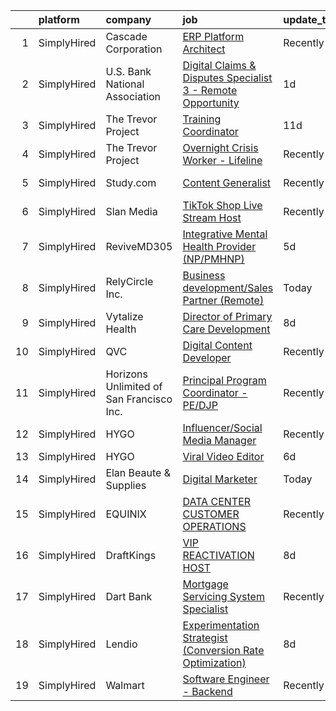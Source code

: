 

|    | platform    | company                                  | job                                                                                                                                                                      | update_time   | location            |
|---:|:------------|:-----------------------------------------|:-------------------------------------------------------------------------------------------------------------------------------------------------------------------------|:--------------|:--------------------|
|  1 | SimplyHired | Cascade Corporation                      | [ERP Platform Architect](https://www.simplyhired.com/job/Ipkk7ouXDmr4TYAYR4Vpt1qqSv3sapVN4_oSLhC1YFDexGbijW9h2Q?q=digital+platform)                                      | Recently      | Fairview, OR        |
|  2 | SimplyHired | U.S. Bank National Association           | [Digital Claims & Disputes Specialist 3 - Remote Opportunity](https://www.simplyhired.com/job/B4qyBuexObW7fvVdMpNrhHDj8GsF6Ji74tRw4e38aQJHzIWxdXN_gw?q=digital+platform) | 1d            | Remote +2 locations |
|  3 | SimplyHired | The Trevor Project                       | [Training Coordinator](https://www.simplyhired.com/job/czdB0NRI4c3td_p7atit5L3yB2pmUEpUrJg6AwnqkDsgOwSnkq4ByQ?q=digital+platform)                                        | 11d           | United States       |
|  4 | SimplyHired | The Trevor Project                       | [Overnight Crisis Worker - Lifeline](https://www.simplyhired.com/job/KnewJ-g_ECOnPUaegLEy_9kz_W9hLXv8F6b2scvgA1xp-fmAoVk2MA?q=digital+platform)                          | Recently      | United States       |
|  5 | SimplyHired | Study.com                                | [Content Generalist](https://www.simplyhired.com/job/d2vD_2oWJzsWOgo5k4SKQHjRDantawnqisBcjdRc6R5dcX9j6dtEEQ?q=digital+platform)                                          | Recently      | Mountain View, CA   |
|  6 | SimplyHired | Slan Media                               | [TikTok Shop Live Stream Host](https://www.simplyhired.com/job/J7-AnJE3a2RwPuAfmlZnpaUEcLf7HjyZrmNL3dyyMQwYCkJFXE4qzw?q=digital+platform)                                | Recently      | Remote              |
|  7 | SimplyHired | ReviveMD305                              | [Integrative Mental Health Provider (NP/PMHNP)](https://www.simplyhired.com/job/qYjy0BMl7Vx5s7eLh2gLvQqvFa6Crcm3jAcqB8uKp71KW_9oe6oW6w?q=digital+platform)               | 5d            | Remote              |
|  8 | SimplyHired | RelyCircle Inc.                          | [Business development/Sales Partner (Remote)](https://www.simplyhired.com/job/2QwX5E4EfbdZUVdv606qfO7Mfne3Fkj8I_KFHDcRKCF7cZNaRvid7g?q=digital+platform)                 | Today         | Remote              |
|  9 | SimplyHired | Vytalize Health                          | [Director of Primary Care Development](https://www.simplyhired.com/job/7RJf7KrT_PpWpKgjM4akHjiYwr9PIQnePn4k60D8B7S845fbbUfpsg?q=digital+platform)                        | 8d            | Manchester, NH      |
| 10 | SimplyHired | QVC                                      | [Digital Content Developer](https://www.simplyhired.com/job/KGJaUS9wX_OT_qn2XqjLaNVnRtRgjhgXb_AKvGSiol5qQeCb4AcGbw?q=digital+platform)                                   | Recently      | West Chester, PA    |
| 11 | SimplyHired | Horizons Unlimited of San Francisco Inc. | [Principal Program Coordinator - PE/DJP](https://www.simplyhired.com/job/i0B1Sr7_4T2AFN0Myf-I7fmAkVUuqpQ7DJYQQx69b4i68PmK6b0QgA?q=digital+platform)                      | Recently      | San Francisco, CA   |
| 12 | SimplyHired | HYGO                                     | [Influencer/Social Media Manager](https://www.simplyhired.com/job/2V68MTMOJbuoizrDgf-0VG698G1dDCXi0Khnsky7diK_Eaaz2WuWmQ?q=digital+platform)                             | Recently      | Beverly Hills, CA   |
| 13 | SimplyHired | HYGO                                     | [Viral Video Editor](https://www.simplyhired.com/job/gX6mCXO39iwvEWEp-EZt96s_21Sa4Ntva2wU8_rz4rfpRJznDXIpoA?q=digital+platform)                                          | 6d            | Remote              |
| 14 | SimplyHired | Elan Beaute & Supplies                   | [Digital Marketer](https://www.simplyhired.com/job/F0NEKOLhMTMHCNQKMs1sYnasYAJMKyJnulSG7i177D0n_XjjE08BIw?q=digital+platform)                                            | Today         | San Jose, CA        |
| 15 | SimplyHired | EQUINIX                                  | [DATA CENTER CUSTOMER OPERATIONS](https://www.simplyhired.com/job/EU5EbmJDei2Cm-g7N-DRv4CeTEfRWkr-WaDMOm4hd5U0bHY7uFYSfg?q=digital+platform)                             | Recently      | San Jose, CA        |
| 16 | SimplyHired | DraftKings                               | [VIP REACTIVATION HOST](https://www.simplyhired.com/job/bhrG6MTnak2k7G3PJmzteshkKXlMSAsNTSNtb3fjlg6CkCrpQ_K5Cg?q=digital+platform)                                       | 8d            | Remote              |
| 17 | SimplyHired | Dart Bank                                | [Mortgage Servicing System Specialist](https://www.simplyhired.com/job/zQ57Avh-EzJF17gxoMFAqvbk-0MzzZ2MhC0VIUsQQZbLcZkIxPA2OQ?q=digital+platform)                        | Recently      | Lansing, MI         |
| 18 | SimplyHired | Lendio                                   | [Experimentation Strategist (Conversion Rate Optimization)](https://www.simplyhired.com/job/Vu80dVVENUpCBrsrmMA9d9YBMGzkab2ktDcLBfkeEhuVoQGsIqrFMA?q=digital+platform)   | 8d            | Lehi, UT            |
| 19 | SimplyHired | Walmart                                  | [Software Engineer - Backend](https://www.simplyhired.com/job/nFIsipTAQnCbxj7pH3S6FEn7WWtMbsG2zt9s4gCsWGdl0PKESBjjCA?q=digital+platform)                                 | Recently      | Sunnyvale, CA       |